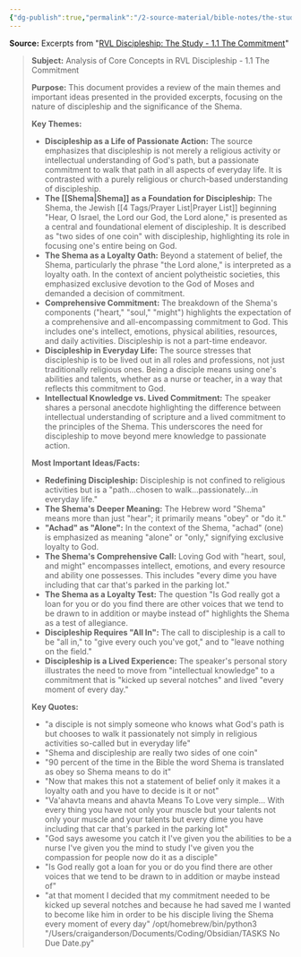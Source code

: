 ```yaml
---
{"dg-publish":true,"permalink":"/2-source-material/bible-notes/the-study-1-1-the-commitment/"}
---
```



**Source:** Excerpts from "[RVL Discipleship: The Study - 1.1 The Commitment](https://youtu.be/lyswXY7dzic?si=Tf3U7cQ_zCCj7-Z4)"

> **Subject:** Analysis of Core Concepts in RVL Discipleship - 1.1 The Commitment
> 
> **Purpose:** This document provides a review of the main themes and important ideas presented in the provided excerpts, focusing on the nature of discipleship and the significance of the Shema.
> 
> **Key Themes:**
> 
> - **Discipleship as a Life of Passionate Action:** The source emphasizes that discipleship is not merely a religious activity or intellectual understanding of God's path, but a passionate commitment to walk that path in all aspects of everyday life. It is contrasted with a purely religious or church-based understanding of discipleship.
> - **The [[Shema\|Shema]] as a Foundation for Discipleship:** The Shema, the Jewish [[4 Tags/Prayer List\|Prayer List]] beginning "Hear, O Israel, the Lord our God, the Lord alone," is presented as a central and foundational element of discipleship. It is described as "two sides of one coin" with discipleship, highlighting its role in focusing one's entire being on God.
> - **The Shema as a Loyalty Oath:** Beyond a statement of belief, the Shema, particularly the phrase "the Lord alone," is interpreted as a loyalty oath. In the context of ancient polytheistic societies, this emphasized exclusive devotion to the God of Moses and demanded a decision of commitment.
> - **Comprehensive Commitment:** The breakdown of the Shema's components ("heart," "soul," "might") highlights the expectation of a comprehensive and all-encompassing commitment to God. This includes one's intellect, emotions, physical abilities, resources, and daily activities. Discipleship is not a part-time endeavor.
> - **Discipleship in Everyday Life:** The source stresses that discipleship is to be lived out in all roles and professions, not just traditionally religious ones. Being a disciple means using one's abilities and talents, whether as a nurse or teacher, in a way that reflects this commitment to God.
> - **Intellectual Knowledge vs. Lived Commitment:** The speaker shares a personal anecdote highlighting the difference between intellectual understanding of scripture and a lived commitment to the principles of the Shema. This underscores the need for discipleship to move beyond mere knowledge to passionate action.
> 
> **Most Important Ideas/Facts:**
> 
> - **Redefining Discipleship:** Discipleship is not confined to religious activities but is a "path...chosen to walk...passionately...in everyday life."
> - **The Shema's Deeper Meaning:** The Hebrew word "Shema" means more than just "hear"; it primarily means "obey" or "do it."
> - **"Achad" as "Alone":** In the context of the Shema, "achad" (one) is emphasized as meaning "alone" or "only," signifying exclusive loyalty to God.
> - **The Shema's Comprehensive Call:** Loving God with "heart, soul, and might" encompasses intellect, emotions, and every resource and ability one possesses. This includes "every dime you have including that car that's parked in the parking lot."
> - **The Shema as a Loyalty Test:** The question "Is God really got a loan for you or do you find there are other voices that we tend to be drawn to in addition or maybe instead of" highlights the Shema as a test of allegiance.
> - **Discipleship Requires "All In":** The call to discipleship is a call to be "all in," to "give every ouch you've got," and to "leave nothing on the field."
> - **Discipleship is a Lived Experience:** The speaker's personal story illustrates the need to move from "intellectual knowledge" to a commitment that is "kicked up several notches" and lived "every moment of every day."
> 
> **Key Quotes:**
> 
> - "a disciple is not simply someone who knows what God's path is but chooses to walk it passionately not simply in religious activities so-called but in everyday life"
> - "Shema and discipleship are really two sides of one coin"
> - "90 percent of the time in the Bible the word Shema is translated as obey so Shema means to do it"
> - "Now that makes this not a statement of belief only it makes it a loyalty oath and you have to decide is it or not"
> - "Va'ahavta means and ahavta Means To Love very simple... With every thing you have not only your muscle but your talents not only your muscle and your talents but every dime you have including that car that's parked in the parking lot"
> - "God says awesome you catch it I've given you the abilities to be a nurse I've given you the mind to study I've given you the compassion for people now do it as a disciple"
> - "Is God really got a loan for you or do you find there are other voices that we tend to be drawn to in addition or maybe instead of"
> - "at that moment I decided that my commitment needed to be kicked up several notches and because he had saved me I wanted to become like him in order to be his disciple living the Shema every moment of every day"
/opt/homebrew/bin/python3 "/Users/craiganderson/Documents/Coding/Obsidian/TASKS No Due Date.py"
